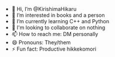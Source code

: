 - 👋 Hi, I’m @KirishimaHikaru
- 👀 I’m interested in books and a person
- 🌱 I’m currently learning C++ and Python
- 💞️ I'm looking to collaborate on nothing
- 📫 How to reach me: DM personally
- 😄 Pronouns: They/them
- ⚡ Fun fact: Productive hikkekomori

<!---
KirishimaHikaru/KirishimaHikaru is a ✨ special ✨ repository because its `README.md` (this file) appears on your GitHub profile.
You can click the Preview link to take a look at your changes.
--->
